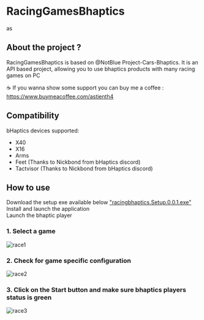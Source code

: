 # RacingGamesBhaptics
as
## About the project ?

RacingGamesBhaptics is based on @NotBlue Project-Cars-Bhaptics.
It is an API based project, allowing you to use bhaptics products with many racing games on PC

☕  If you wanna show some support you can buy me a coffee : https://www.buymeacoffee.com/astienth4

## Compatibility

bHaptics devices supported:
- X40
- X16
- Arms
- Feet (Thanks to Nickbond from bHaptics discord)
- Tactvisor (Thanks to Nickbond from bHaptics discord)

## How to use

Download the setup exe available below <a href="https://github.com/Astienth/RacingGamesBhaptics/releases/download/0.0.1/racingbhaptics.Setup.0.0.1.exe">"racingbhaptics.Setup.0.0.1.exe"</a> <br/>
Install and launch the application<br/>
Launch the bhaptic player<br/>


### 1. Select a game

<img src="https://i.ibb.co/RPNsKhV/race1.jpg" alt="race1" border="0" />

### 2. Check for game specific configuration

<img src="https://i.ibb.co/tLJwPQF/race2.jpg" alt="race2" border="0" />

### 3. Click on the Start button and make sure bhaptics players status is green

<img src="https://i.ibb.co/9btKsfT/race3.jpg" alt="race3" border="0" />

